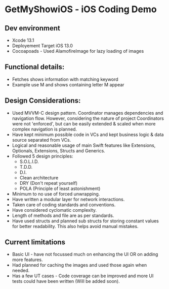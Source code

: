 # GetMyShowiOS - iOS Coding Demo

## Dev environment
* Xcode 13.1
* Deployement Target iOS 13.0
* Cocoapoads - Used AlamofireImage for lazy loading of images

## Functional details:
* Fetches shows information with matching keyword
* Example use M and shows containing letter M appear


## Design Considerations:
* Used MVVM-C design pattern. Coordinator manages dependencies and navigation flow. However, considering the nature of project Coordinators were not 'enforced', but can be easily extended & scaled when more complex navigation is planned.
* Have kept minimum possible code in VCs and kept business logic & data source separated from VCs.
* Logical and reasonable usage of main Swift features like Extensions, Optionals, Extensions, Structs and Generics. 
* Followed 5 design principles:
    * S.O.L.I.D.
    * T.D.D.
    * D.I.
    * Clean architecture
    * DRY (Don't repeat yourself)
    * POLA (Principle of least astonishment)
* Minimum to no use of forced unwrapping.
* Have written a modular layer for network interactions. 
* Taken care of coding standards and conventions.
* Have considered cyclomatic complexity.
* Length of methods and file are as per standards.
* Have used structs and planned sub structs for storing constant values for better readability. This also helps avoid manual mistakes.

## Current limitations
* Basic UI - have not focussed much on enhancing the UI OR on adding more features.
* Had planned for caching the images and used those again when needed. 
* Has a few UT cases - Code coverage can be improved and more UI tests could have been written (Will be added soon).